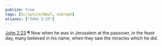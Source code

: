 ```yaml
---
publish: true
tags: [Scripture/NewT, noGraph]
aliases: ["John 2:23"]
---
```

[John 2:23](https://churchofjesuschrist.org/study/scriptures/nt/john/2?lang=eng&id=p23#p23) ¶ Now when he was in Jerusalem at the passover, in the feast day, many believed in his name, when they saw the miracles which he did.
